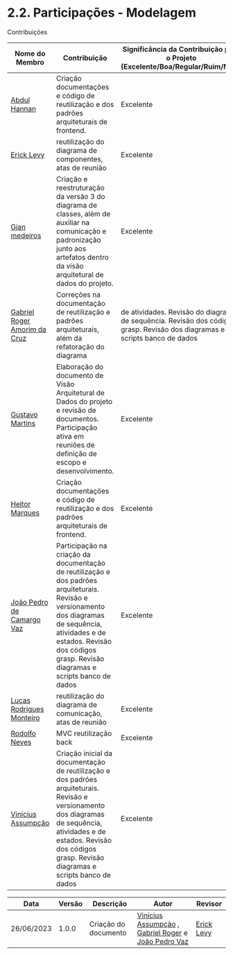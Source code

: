 # 2.2. Participações - Modelagem

Contribuições 

|Nome do Membro | Contribuição | Significância da Contribuição para o Projeto (Excelente/Boa/Regular/Ruim/Nula) |
| -- | -- | -- |
| [Abdul Hannan](https://github.com/hannanhunny01) | Criação documentações e código de reutilização e dos padrões arquiteturais de frontend. | Excelente |
| [Erick Levy](https://github.com/Ericklevy) | reutilização do diagrama de componentes, atas de reunião | Excelente |
| [Gian medeiros](https://github.com/GianMedeiros) | Criação e reestruturação da versão 3 do diagrama de classes, além de auxiliar na comunicação e padronização junto aos artefatos dentro da visão arquitetural de dados do projeto. | Excelente |
| [Gabriel Roger Amorim da Cruz](https://github.com/GabrielRoger07) | Correções na documentação de reutilização e padrões arquiteturais, além da refatoração do diagrama | de atividades. Revisão do diagrama de sequência. Revisão dos códigos grasp. Revisão dos diagramas e scripts banco de dados | Excelente | 
| [Gustavo Martins](https://github.com/gustavomartins-github) | Elaboração do documento de Visão Arquitetural de Dados do projeto e revisão de documentos. Participação ativa em reuniões de definição de escopo e desenvolvimento. | Excelente |
| [Heitor Marques](https://github.com/heitormsb) | Criação documentações e código de reutilização e dos padrões arquiteturais de frontend. | Excelente | 
| [João Pedro de Camargo Vaz](https://github.com/JoaoPedro0803) | Participação na criação da documentação de reutilização e dos padrões arquiteturais. Revisão e versionamento dos diagramas de sequência, atividades e de estados. Revisão dos códigos grasp. Revisão diagramas e scripts banco de dados  | Excelente | Excelente|
| [Lucas Rodrigues Monteiro](https://github.com/nickby2) | reutilização do diagrama de comunicação, atas de reunião |  Excelente |
| [Rodolfo Neves](https://github.com/roddas) | MVC reutilização back |  Excelente |
| [Vinícius Assumpção](https://github.com/viniman27) |  Criação inicial da documentação de reutilização e dos padrões arquiteturais. Revisão e versionamento dos diagramas de sequência, atividades e de estados. Revisão dos códigos grasp. Revisão diagramas e scripts banco de dados  | Excelente |


Data | Versão |Descrição |Autor | Revisor
-----|--------|----------|------|--------
| 26/06/2023 | 1.0.0 | Criação do documento | [Vinícius Assumpção](https://github.com/viniman27) , [Gabriel Roger](https://github.com/GabrielRoger07) e [João Pedro Vaz](https://github.com/JoaoPedro0803) | [Erick Levy](https://github.com/Ericklevy) |

